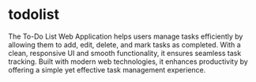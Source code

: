 # todolist
The To-Do List Web Application helps users manage tasks efficiently by allowing them to add, edit, delete, and mark tasks as completed. With a clean, responsive UI and smooth functionality, it ensures seamless task tracking. Built with modern web technologies, it enhances productivity by offering a simple yet effective task management experience.
